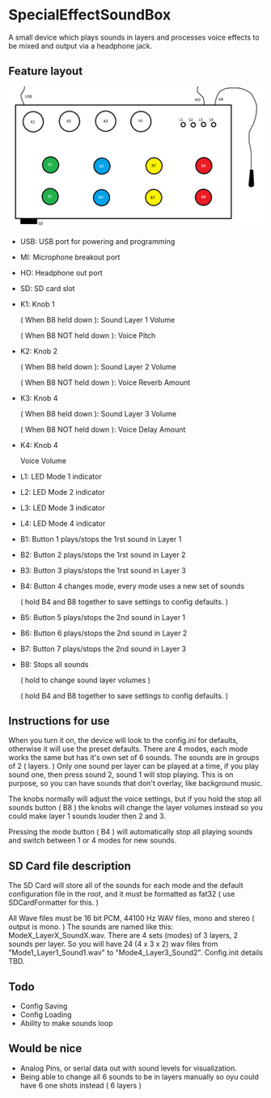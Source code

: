 # SpecialEffectSoundBox

A small device which plays sounds in layers and processes voice effects to be mixed and output via a headphone jack.

## Feature layout

![Diagram](Diagram.png "Diagram")

* USB: USB port for powering and programming
* MI: Microphone breakout port
* HO: Headphone out port
* SD: SD card slot

* K1: Knob 1

     ( When B8 held down ): Sound Layer 1 Volume
     
     ( When B8 NOT held down ): Voice Pitch
     
* K2: Knob 2

     ( When B8 held down ): Sound Layer 2 Volume
     
     ( When B8 NOT held down ): Voice Reverb Amount
     
* K3: Knob 4

     ( When B8 held down ): Sound Layer 3 Volume
     
     ( When B8 NOT held down ): Voice Delay Amount
     
* K4: Knob 4

     Voice Volume

* L1: LED Mode 1 indicator
* L2: LED Mode 2 indicator
* L3: LED Mode 3 indicator
* L4: LED Mode 4 indicator

* B1: Button 1 plays/stops the 1rst sound in Layer 1 
* B2: Button 2 plays/stops the 1rst sound in Layer 2
* B3: Button 3 plays/stops the 1rst sound in Layer 3
* B4: Button 4 changes mode, every mode uses a new set of sounds 

     ( hold B4 and B8 together to save settings to config defaults. )
     
* B5: Button 5 plays/stops the 2nd sound in Layer 1
* B6: Button 6 plays/stops the 2nd sound in Layer 2
* B7: Button 7 plays/stops the 2nd sound in Layer 3
* B8: Stops all sounds 

     ( hold to change sound layer volumes ) 
     
     ( hold B4 and B8 together to save settings to config defaults. )

## Instructions for use
When you turn it on, the device will look to the config.ini for defaults, otherwise it will use the preset defaults.
There are 4 modes, each mode works the same but has it's own set of 6 sounds.
The sounds are in groups of 2 ( layers. ) Only one sound per layer can be played at a time, if you play sound one, then press sound 2, sound 1 will stop playing. This is on purpose, so you can have sounds that don't overlay, like background music.

The knobs normally will adjust the voice settings, but if you hold the stop all sounds button ( B8 ) the knobs will change the layer volumes instead so you could make layer 1 sounds louder then 2 and 3.

Pressing the mode button ( B4 ) will automatically stop all playing sounds and switch between 1 or 4 modes for new sounds.

## SD Card file description
The SD Card will store all of the sounds for each mode and the default configuration file in the root, and it must be formatted as fat32 ( use SDCardFormatter for this. )

All Wave files must be 16 bit PCM, 44100 Hz WAV files, mono and stereo ( output is mono. )
The sounds are named like this:
  ModeX_LayerX_SoundX.wav.
There are 4 sets (modes) of 3 layers, 2 sounds per layer. So you will have 24 (4 x 3 x 2) wav files from "Mode1_Layer1_Sound1.wav" to "Mode4_Layer3_Sound2".
Config.init details TBD.

## Todo
* Config Saving
* Config Loading
* Ability to make sounds loop

## Would be nice
* Analog Pins, or serial data out with sound levels for visualization.
* Being able to change all 6 sounds to be in layers manually so oyu could have 6 one shots instead ( 6 layers ) 

